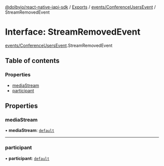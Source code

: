 [@dolbyio/react-native-iapi-sdk](../README.md) / [Exports](../modules.md) / [events/ConferenceUsersEvent](../modules/events_ConferenceUsersEvent.md) / StreamRemovedEvent

# Interface: StreamRemovedEvent

[events/ConferenceUsersEvent](../modules/events_ConferenceUsersEvent.md).StreamRemovedEvent

## Table of contents

### Properties

- [mediaStream](events_ConferenceUsersEvent.StreamRemovedEvent.md#mediastream)
- [participant](events_ConferenceUsersEvent.StreamRemovedEvent.md#participant)

## Properties

### mediaStream

• **mediaStream**: [`default`](services_conference_MediaStream.default.md)

___

### participant

• **participant**: [`default`](../classes/services_conference_Participant.default.md)
